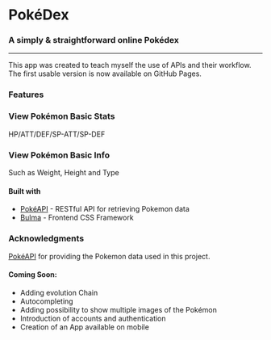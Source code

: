 # PokéDex

### A simply & straightforward online Pokédex

---

This app was created to teach myself the use of APIs and their workflow. The first usable version is now available on GitHub Pages.
<br>

### Features
### View Pokémon Basic Stats
HP/ATT/DEF/SP-ATT/SP-DEF
### View Pokémon Basic Info
Such as Weight, Height and Type
#### Built with

- <a href="https://pokeapi.co/">PokéAPI</a> - RESTful API for retrieving Pokemon data
- <a href="https://bulma.io/">Bulma</a> - Frontend CSS Framework

### Acknowledgments

<a href="https://pokeapi.co/">PokéAPI</a> for providing the Pokemon data used in this project.

#### Coming Soon:

- Adding evolution Chain
- Autocompleting
- Adding possibility to show multiple images of the Pokémon
- Introduction of accounts and authentication
- Creation of an App available on mobile